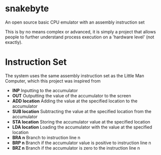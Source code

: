 # snakebyte
An open source basic CPU emulator with an assembly instruction set

This is by no means complex or advanced, it is simply a project that allows people to further understand process execution on a 'hardware level' (not exactly).

# Instruction Set
The system uses the same assembly instruction set as the Little Man Computer, which this project was inspired from

* **INP**           Inputting to the accumulator
* **OUT**           Outputting the value of the accumulator to the screen
* **ADD location**  Adding the value at the specified location to the accumulator
* **SUB location**  Subtracting the value at the specified location from the accumulator
* **STA location**  Storing the accumulator value at the specified location
* **LDA location**  Loading the accumulator with the value at the specified location 
* **BRA n**         Branch to instruction line n
* **BRP n**         Branch if the accumulator value is positive to instruction line n
* **BRZ n**         Branch if the accumulator is zero to the instruction line n
